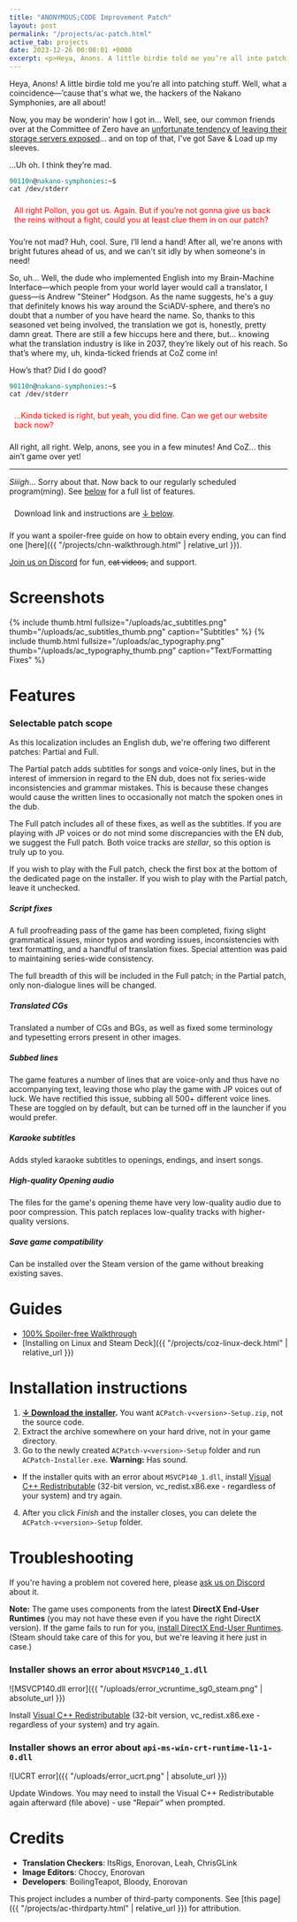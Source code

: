 ```yaml
---
title: "ANONYMOUS;CODE Improvement Patch"
layout: post
permalink: "/projects/ac-patch.html"
active_tab: projects
date: 2023-12-26 00:00:01 +0000
excerpt: <p>Heya, Anons. A little birdie told me you’re all into patchin’ stuff. Well, what a coincidence—’cause that's what we, the hackers of the Nakano Symphonies, are all about! - 90110n</p>
---
```


Heya, Anons! A little birdie told me you’re all into patching stuff. Well, what a coincidence—’cause that's what we, the hackers of the Nakano Symphonies, are all about!

Now, you may be wonderin’ how I got in... Well, see, our common friends over at the Committee of Zero have an [unfortunate tendency of leaving their storage servers exposed](https://www.youtube-nocookie.com/embed/5Zokz2QvNeU)... and on top of that, I've got Save & Load up my sleeves.

...Uh oh. I think they’re mad.

<code><a style="color: teal; text-decoration: none;">90110n</a>@<a style="color: teal; text-decoration: none;">nakano-symphonies</a>:~$ cat /dev/stderr</code>
<div style="border: 1px solid #fff; padding: 8px;">
  <a style="color: red; text-decoration: none;">All right Pollon, you got us. Again. But if you’re not gonna give us back the reins without a fight, could you at least clue them in on our patch?</a>
</div>

You’re not mad? Huh, cool. Sure, I’ll lend a hand! After all, we're anons with bright futures ahead of us, and we can't sit idly by when someone's in need!

So, uh... Well, the dude who implemented English into my Brain-Machine Interface—which people from your world layer would call a translator, I guess—is Andrew "Steiner" Hodgson. As the name suggests, he's a guy that definitely knows his way around the SciADV-sphere, and there’s no doubt that a number of you have heard the name. So, thanks to this seasoned vet being involved, the translation we got is, honestly, pretty damn great. There are still a few hiccups here and there, but... knowing what the translation industry is like in 2037, they’re likely out of his reach. So that’s where my, uh, kinda-ticked friends at CoZ come in!

How’s that? Did I do good?

<code><a style="color: teal; text-decoration: none;">90110n</a>@<a style="color: teal; text-decoration: none;">nakano-symphonies</a>:~$ cat /dev/stderr</code>
<div style="border: 1px solid #fff; padding: 8px;">
  <a style="color: red; text-decoration: none;">...Kinda ticked is right, but yeah, you did fine. Can we get our website back now?</a>
</div>

All right, all right. Welp, anons, see you in a few minutes! And CoZ... this ain’t game over yet!

<hr>

*Siiigh*... Sorry about that. Now back to our regularly scheduled program(ming). See [below](#features) for a full list of features.

<div style="border: 1px solid #fff; padding: 8px;">
Download link and instructions are <a href="#guides">↓ below</a>.
</div>

If you want a spoiler-free guide on how to obtain every ending, you can find one [here]({{ "/projects/chn-walkthrough.html" | relative_url }}).

[Join us on Discord](https://discord.gg/rq4GGCh) for fun, ~~cat videos,~~ and support.

# Screenshots

{% include thumb.html fullsize="/uploads/ac_subtitles.png" thumb="/uploads/ac_subtitles_thumb.png" caption="Subtitles" %}
{% include thumb.html fullsize="/uploads/ac_typography.png" thumb="/uploads/ac_typography_thumb.png" caption="Text/Formatting Fixes" %}

# <a name="features"></a>Features

### Selectable patch scope
As this localization includes an English dub, we're offering two different patches: Partial and Full.

The Partial patch adds subtitles for songs and voice-only lines, but in the interest of immersion in regard to the EN dub, does not fix series-wide inconsistencies and grammar mistakes. This is because these changes would cause the written lines to occasionally not match the spoken ones in the dub.

The Full patch includes all of these fixes, as well as the subtitles. If you are playing with JP voices or do not mind some discrepancies with the EN dub, we suggest the Full patch. Both voice tracks are *stellar*, so this option is truly up to you.

If you wish to play with the Full patch, check the first box at the bottom of the dedicated page on the installer. If you wish to play with the Partial patch, leave it unchecked.

##### Script fixes

A full proofreading pass of the game has been completed, fixing slight grammatical issues, minor typos and wording issues, inconsistencies with text formatting, and a handful of translation fixes. Special attention was paid to maintaining series-wide consistency.

The full breadth of this will be included in the Full patch; in the Partial patch, only non-dialogue lines will be changed.

##### Translated CGs

Translated a number of CGs and BGs, as well as fixed some terminology and typesetting errors present in other images.

##### Subbed lines

The game features a number of lines that are voice-only and thus have no accompanying text, leaving those who play the game with JP voices out of luck. We have rectified this issue, subbing all 500+ different voice lines. These are toggled on by default, but can be turned off in the launcher if you would prefer.

##### Karaoke subtitles

Adds styled karaoke subtitles to openings, endings, and insert songs.

##### High-quality Opening audio

The files for the game's opening theme have very low-quality audio due to poor compression. This patch replaces low-quality tracks with higher-quality versions.

##### Save game compatibility

Can be installed over the Steam version of the game without breaking existing saves.

# <a name="guides"></a>Guides

* [100% Spoiler-free Walkthrough](https://www.kirikiribasara.com/2023/09/03/anonymouscode-100-guide/)
* [Installing on Linux and Steam Deck]({{ "/projects/coz-linux-deck.html" | relative_url }})

# Installation instructions

1. **[↓ Download the installer](https://github.com/CommitteeOfZero/ac-patch/releases).** You want `ACPatch-v<version>-Setup.zip`, not the source code.
2. Extract the archive somewhere on your hard drive, not in your game directory.
3. Go to the newly created `ACPatch-v<version>-Setup` folder and run `ACPatch-Installer.exe`. **Warning:** Has sound.
  * If the installer quits with an error about `MSVCP140_1.dll`, install [Visual C++ Redistributable](https://aka.ms/vs/16/release/vc_redist.x86.exe) (32-bit version, vc_redist.x86.exe - regardless of your system) and try again.
4. After you click *Finish* and the installer closes, you can delete the `ACPatch-v<version>-Setup` folder.

# Troubleshooting

If you're having a problem not covered here, please [ask us on Discord](https://discord.gg/rq4GGCh) about it.

**Note:** The game uses components from the latest **DirectX End-User Runtimes** (you may not have these even if you have the right DirectX version). If the game fails to run for you, [install DirectX End-User Runtimes](https://www.microsoft.com/en-us/download/details.aspx?id=35). (Steam should take care of this for you, but we're leaving it here just in case.)

### Installer shows an error about `MSVCP140_1.dll`

![MSVCP140.dll error]({{ "/uploads/error_vcruntime_sg0_steam.png" | absolute_url }})

Install [Visual C++ Redistributable](https://aka.ms/vs/16/release/vc_redist.x86.exe) (32-bit version, vc_redist.x86.exe - regardless of your system) and try again.

### Installer shows an error about `api-ms-win-crt-runtime-l1-1-0.dll`

![UCRT error]({{ "/uploads/error_ucrt.png" | absolute_url }})

Update Windows. You may need to install the Visual C++ Redistributable again afterward (file above) - use “Repair” when prompted.

# Credits

* **Translation Checkers**: ItsRigs, Enorovan, Leah, ChrisGLink
* **Image Editors**: Choccy, Enorovan
* **Developers**: BoilingTeapot, Bloody, Enorovan

This project includes a number of third-party components. See [this page]({{ "/projects/ac-thirdparty.html" | relative_url }}) for attribution.
